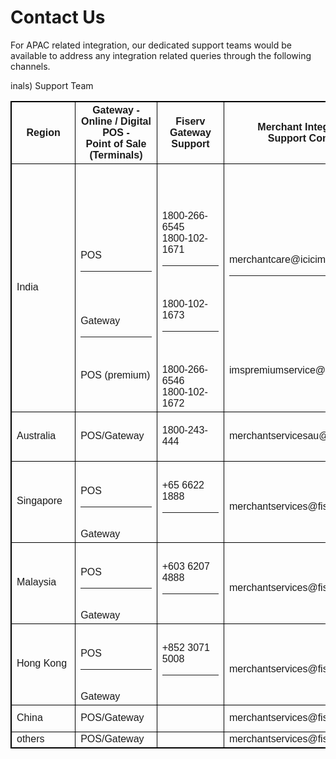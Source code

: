 # Contact Us

For APAC related integration, our dedicated support teams would be available to address any integration related queries through the following channels.

<!DOCTYPE html>
<html>
<head>
<style>
table {
  font-family: arial, sans-serif;
  border-collapse: collapse;
  width:100%;
}

td, th {
  border: 1px solid #dddddd;
  text-align: left;
  padding: 8px;
}

tr:nth-child(even) {
  background-color: #dddddd;
}
table, th, td {
  border: 1px solid black;
}
p.solid {border-style: solid;}

table tr {
  border-bottom: 1px solid black;
}
table tr:last-child {
  border: 0;
}

div.b {
  position: absolute;
  top: 0;
  border: 3px solid blue;
} 

 tr.border-bottom td {
        border-bottom: 1pt solid #ff000d;
      }



</style>
</head>
<body>


<div style="overflow-x:auto;">
<table  style="width:250%">

  <tr >
    <th style="width:0.5%"> Region</th>
    <th  style="width:0.5%">Gateway -<br> Online / Digital POS - <br>Point of Sale (Terminals)</th>inals) Support Team </th>
    <th style="width:1%">Fiserv Gateway Support
    <th style="width:0.5%"> Merchant Integration<br> Support Contact </th>
    <th style="width:0.5%">Point of Sale (Terminals)<br> Support Team</th>
    <th style="width:1%">Operational Hours <br> (Merchant Support) </th>
    <th style="width:0.5%">Sales Enquiry Contact</th>
  </tr>

  <tr>
    <td>India</td>
   <td><br><br><br><br><br> POS<hr> <br><br><br>Gateway <hr><br><br>POS (premium) </td> 
   <td><br><br><br><br>1800-266-6545<br>1800-102-1671<hr><br><br>1800-102-1673<hr><br><br>1800-266-6546<br>1800-102-1672 </td>
    <td><br><br><br><br><br>merchantcare@icicims.com<hr> <br><br><br><br><br><br><br>imspremiumservice@icicims.com</td>
    <td><br><br><br><br>pghelpdesk@fiserv.com<hr></td>
    <td><br><br><br><br>24/7 support<hr><br><br><br><br><br><br>24/7 support</td>
    <td>1800-266-6545<br>1800-102-1671<hr><br><br>1800-102-1673<hr></td>
 </tr>
  <tr>
   <td>Australia</td>
   <td> POS/Gateway</td>
   <td> 1800-243-444</td>
   <td>merchantservicesau@fiserv.com</td>
   <td>ausgatewaysupport@fiserv.com</td>
   <td>POS Support: 24/7 <br>Online Support: 19/7 Support </td>
   <td>merchantservicesAU@fiserv.com</td>
  </tr>
  <tr>
    <td>Singapore</td>
    <td><br><br>POS<hr><br>Gateway</td>
    <td>+65 6622 1888<hr></td>
    <td><br>merchantservices@fiserv.com</td>
    <td><br><br><br>firstdatagateway@fiserv.com</td>
    <td>Local Time: 9am – 11pm</td>
    <td rowspan =5>merchantservices@fiserv.com</td>

 </tr>

  <tr>
     <td>Malaysia</td>
      <td><br><br>POS<hr> <br>Gateway</td>
      <td>+603 6207 4888<hr></td>
      <td><br>merchantservices@fiserv.com</td>
      <td><br><br><br>firstdatagateway@fiserv.com</td>
      <td>Local Time: 9am – 11pm</td>
  </tr>

  <tr>
   <td>Hong Kong</td>
   <td><br><br>POS<hr><br> Gateway</td>
   <td>+852 3071 5008<hr></td>
   <td><br>merchantservices@fiserv.com</td>
   <td><br><br><br>firstdatagateway@fiserv.com</td>
   <td>Local Time: 9am – 11pm</td>
  </tr>

  <tr>
   <td>China</td>
   <td> POS/Gateway</td>
   <td>  </td>
   <td>merchantservices@fiserv.com</td>
   <td>firstdatagateway@fiserv.com</td>
   <td>Local Time: 9am – 11pm</td>
  
  </tr>

  <tr>
   <td>others</td>
   <td> POS/Gateway</td>
   <td> </td>
   <td>merchantservices@fiserv.com</td>
   <td>firstdatagateway@fiserv.com</td>
   <td> </td>
   

  </tr>
</table> 

</body>
</html>

